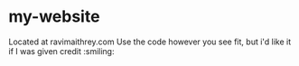 # my-website
Located at ravimaithrey.com Use the code however you see fit, but i'd like it if I was given credit :smiling:
